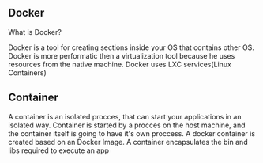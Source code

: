 ## Docker

What is Docker?

Docker is a tool for creating sections inside your OS that contains other OS. Docker is more performatic then a virtualization tool because he uses resources from the native machine. Docker uses LXC services(Linux Containers)

## Container

A container is an isolated procces, that can start your applications in an isolated way.
Container is started by a procces on the host machine, and the container itself is going to have it's own proccess. A docker container is created based on an Docker Image. A container encapsulates the bin and libs required to execute an app
